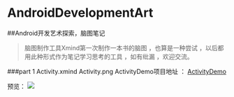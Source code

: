 # AndroidDevelopmentArt

##Android开发艺术探索，脑图笔记

> 脑图制作工具Xmind第一次制作一本书的脑图 ，也算是一种尝试 ，以后都用此种形式作为笔记学习思考的工具 ，如有纰漏 ，欢迎交流。
	
	
###part 1
Activity.xmind
Activity.png
ActivityDemo项目地址 ： [ActivityDemo](https://github.com/zhuyongit/ActivityDemo)


预览：
![](https://raw.githubusercontent.com/zhuyongit/AndroidDevelopmentArt/master/Activity.png)
